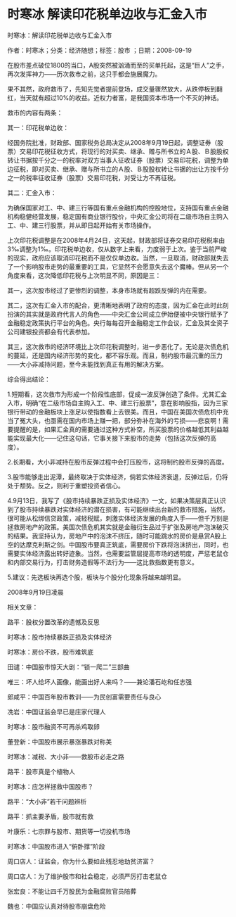 # 时寒冰  解读印花税单边收与汇金入市  
  
时寒冰：解读印花税单边收与汇金入市  
作者：时寒冰；分类：经济随想；标签：股市 ；日期：2008-09-19  
在股市差点破位1800的当口，A股突然被汹涌而至的买单托起，这是“巨人”之手，再次发挥神力——历次救市之前，这只手都会施展魔力。  
果不其然，政府救市了，先知先觉者提前登场，成交量骤然放大，从跌停板到翻红，当天就有超过10%的收益。近权力者富，是我国资本市场一个不灭的神话。  
救市的内容有两条：  
其一：印花税单边收：  
经国务院批准，财政部、国家税务总局决定从2008年9月19日起，调整证券（股票）交易印花税征收方式，将现行的对买卖、继承、赠与所书立的Ａ股、Ｂ股股权转让书据按千分之一的税率对双方当事人征收证券（股票）交易印花税，调整为单边征税，即对买卖、继承、赠与所书立的Ａ股、Ｂ股股权转让书据的出让方按千分之一的税率征收证券（股票）交易印花税，对受让方不再征税。  
其二：汇金入市：  
为确保国家对工、中、建三行等国有重点金融机构的控股地位，支持国有重点金融机构稳健经营发展，稳定国有商业银行股价，中央汇金公司将在二级市场自主购入工、中、建三行股票，并从即日起开始有关市场操作。  
上次印花税调整是在2008年4月24日，这天起，财政部将证券交易印花税税率由3‰调整为1‰。印花税单边收，仅从数字上来看，力度弱于上次。鉴于当前严峻的现实，政府应该取消印花税而不是仅仅单边收。当然，一旦取消，财政部就失去了一个影响股市走势的最重要的工具，它显然不会愿意失去这个魔棒。但从另一个角度来看，这次降低印花税与上次明显不同，原因是三：  
其一，这次股市经过了更惨烈的调整，本身市场就有超跌反弹的内在需要。  
其二，这次有汇金入市的配合，更清晰地表明了政府的态度，因为汇金在此时此刻扮演的其实就是政府代言人的角色——中央汇金公司成立伊始便被中央银行赋予了金融稳定政策执行平台的角色。央行每每召开金融稳定工作会议，汇金及其全资子公司建银投资都会有代表参加。  
其三，这次救市的经济环境比上次印花税调整时，进一步恶化了。无论是次债危机的蔓延，还是国内经济形势的变化，都不容乐观。而且，制约股市最沉重的压力——大小非减持问题，至今未能找到真正有用的解决方案。  
综合得出结论：  
1.短期看，这次救市为形成一个阶段性底部，促成一波反弹创造了条件。尤其汇金入市，明确“在二级市场自主购入工、中、建三行股票”，意在影响股指，因为三家银行带动的金融板块上涨足以使指数看上去很美。而且，中国在美国次债危机中充当了冤大头，也亟需在国内市场上赚一把，部分弥补在海外的亏损——悲哀啊！需要提醒的是，如果汇金真的需要通过这种方式补空，所买股票的价格越低其利益越能实现最大化——记住这句话，它事关接下来股市的走势（包括这次反弹的高度）。  
2.长期看，大小非减持在股市反弹过程中会打压股市，这将制约股市反弹的高度。  
3.股市能够走出泥潭，最终取决于实体经济，倘若实体经济衰退，反弹过后，仍将处于颓势。反之，则利于重塑投资者信心。  
4.9月13日，我写了《股市持续暴跌正损及实体经济》一文，如果决策层真正认识到了股市持续暴跌对实体经济的潜在损害，有可能继续出台新的救市措施，当然，很可能从松绑信贷政策，减轻税赋，刺激实体经济发展的角度入手——但千万别是拯救房地产的政策。美国次债危机其实就是金融衍生品过于扩张及房地产泡沫破灭的结果。我坚持认为，房地产中的泡沫不挤压，随时可能跳水的房价是悬赏A股上空的达摩克利斯之剑。中国股市要真正筑底，需要房价下跌将泡沫挤出，同时，也需要实体经济露出转好迹象。当然，也需要监管层提高市场的透明度，严惩老鼠仓和内部交易行为，打击财务造假等不法行为——这比救指数更有意义。  
5.建议：先选板块再选个股，板块与个股分化现象将越来越明显。  
2008年9月19日凌晨  
  
相关文章：  
路平：股权分置改革的遗憾及反思  
时寒冰：股市持续暴跌正损及实体经济  
时寒冰：房价不跌，股市难筑底  
田谴：中国股市惊天大剧：“锁一爬二”三部曲  
唯三：坏人给坏人画像，能画出好人来吗？——兼论潘石屹和任志强  
郎咸平：中国百年股市教训——为民创富需要责任与良心  
冼岩：中国证监会早已是庄家代理人  
时寒冰：股市融资不可再杀鸡取卵  
董登新：中国股市展示暴涨暴跌对称美  
时寒冰：减税、大小非——救股市必走之路  
路平：股市真是个植物人  
时寒冰：应怎样拯救中国股市？  
路平：“大小非”若干问题辨析  
路平：抓主要矛盾，股市就有救  
叶康乐：七宗罪与股市、期货等一切投机市场  
时寒冰：中国股市进入“俯卧撑”阶段  
周口店人：证监会，你为什么要如此残忍地劫贫济富？  
周口店人：为了维护股市和社会稳定，必须严厉打击老鼠仓  
张宏良：不能让四千万股民为金融腐败官员陪葬  
魏也：中国应认真对待股市崩盘危险